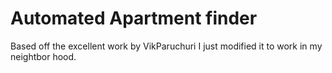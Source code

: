 # Automated Apartment finder

Based off the excellent work by VikParuchuri I just modified it to work in my neightbor hood. 
